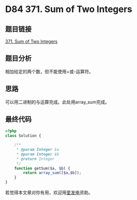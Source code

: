 # D84 371. Sum of Two Integers

## 题目链接

[371. Sum of Two Integers](https://leetcode.com/problems/sum-of-two-integers/)

## 题目分析

相加给定的两个数，但不能使用+或-运算符。

## 思路

可以用二进制的与运算完成。此处用array\_sum完成。

## 最终代码

```php
<?php
class Solution {

    /**
     * @param Integer $a
     * @param Integer $b
     * @return Integer
     */
    function getSum($a, $b) {
        return array_sum([$a,$b]);
    }
}
```

若觉得本文章对你有用，欢迎用[爱发电](https://afdian.net/@skys215)资助。

